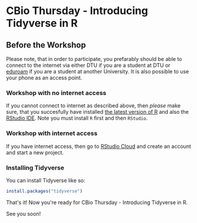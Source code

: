 CBio Thursday - Introducing Tidyverse in R
================

Before the Workshop
-------------------

Please note, that in order to participate, you prefarably should be able to connect to the internet via either DTU if you are a student at DTU or [eduroam](https://www.eduroam.org/) if you are a student at another University. It is also possible to use your phone as an access point.

### Workshop with no internet access

If you cannot connect to internet as described above, then *please* make sure, that you succesfully have installed [the latest version of R](https://mirrors.dotsrc.org/cran/) and also the [RStudio IDE](https://www.rstudio.com/products/rstudio/download/#download). Note you must install `R` first and then `RStudio`.

### Workshop with internet access

If you have internet access, then go to [RStudio Cloud](https://rstudio.cloud/) and create an account and start a new project.

### Installing Tidyverse

You can install Tidyverse like so:

``` r
install.packages("tidyverse")
```

That's it! Now you're ready for CBio Thursday - Introducing Tidyverse in R.

See you soon!
